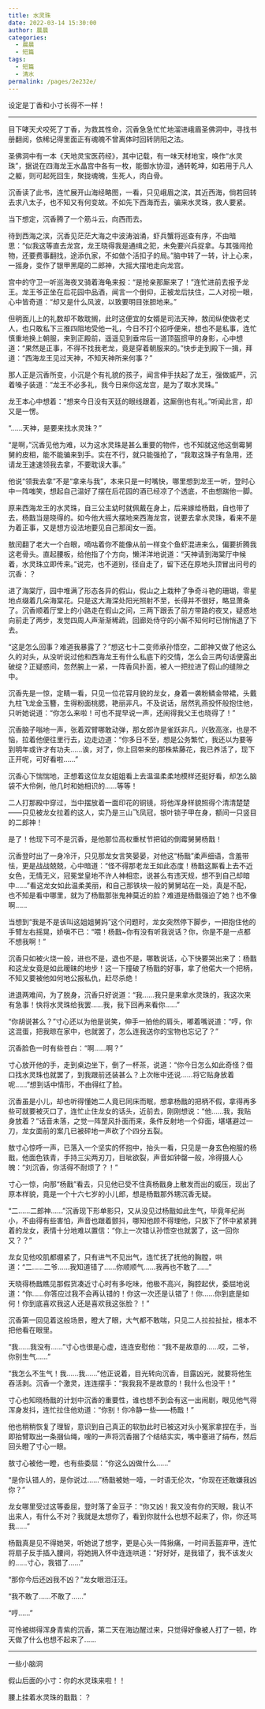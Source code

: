 ```yaml
---
title: 水灵珠
date: 2022-03-14 15:30:00
author: 晨晨
categories: 
  - 晨晨
  - 短篇
tags: 
  - 短篇
  - 清水
permalink: /pages/2e232e/
---
```


设定是丁香和小寸长得不一样！
<!-- more -->

---

目下哮天犬咬死了丁香，为救其性命，沉香急急忙忙地溜进峨眉圣佛洞中，寻找书册翻阅，依稀记得里面正有魂魄不曾离体时回转阴阳之法。

圣佛洞中有一本《天地灵宝医药经》，其中记载，有一味天材地宝，唤作“水灵珠”，据说在四海龙王水晶宫中各有一枚，能御水协湿，通转乾坤，如若用于凡人之躯，则可起死回生，聚拢魂魄，生死人，肉白骨。

沉香读了此书，连忙展开山海经略图，一看，只见峨眉之滨，其近西海，倘若回转去求八太子，也不知又有何变故。不如先下西海而去，骗来水灵珠，救人要紧。

当下想定，沉香腾了一个筋斗云，向西而去。

待到西海之滨，沉香见茫茫大海之中波涛汹涌，虾兵蟹将巡查有序，不由暗思：“似我这等直去龙宫，龙王晓得我是通缉之犯，未免要兴兵捉拿。与其强闯抢物，还要费事翻找，途添仇家，不如做个活扣子的局。”脑中转了一转，计上心来，一摇身，变作了银甲黑麾的二郎神，大摇大摆地走向龙宫。

宫中的守卫一听巡海夜叉骑着海龟来报：“是抢亲那厮来了！”连忙进前去报予龙王。龙王爷正坐在后花园中品酒，闻言一个倒仰，正被龙后扶住，二人对视一眼，心中皆奇道：“却又是什么风波，以致要明目张胆地来。”

但明面儿上的礼数却不敢耽搁，此时这便宜的女婿是司法天神，敖闰纵使做老丈人，也只敢私下三推四阻地受他一礼，今日不打个招呼便来，想也不是私事，连忙慎重地换上朝服，来到正殿前，遥遥见到垂帘后一道顶盔掼甲的身影，心中想道：“果然是正事，不得不找我老龙，竟是穿着朝服来的。”快步走到殿下一揖，拜道：“西海龙王见过天神，不知天神所来何事？”

那人正是沉香所变，小沉是个有礼貌的孩子，闻言伸手扶起了龙王，强做威严，沉着嗓子装道：“龙王不必多礼，我今日来你这龙宫，是为了取水灵珠。”

龙王本心中想着：“想来今日没有天廷的眼线跟着，这厮倒也有礼。”听闻此言，却又是一愣。

“……天神，是要来找水灵珠？”

“是啊，”沉香见他为难，以为这水灵珠是甚么重要的物件，也不知就这他这倒霉舅舅的皮相，能不能骗来到手。实在不行，就只能强抢了，“我取这珠子有急用，还请龙王速速领我去拿，不要耽误大事。”

他说“领我去拿”不是“拿来与我”，本来只是一时嘴快，哪里想到龙王一听，登时心中一阵嗤笑，想起自己温好了摆在后花园的酒已经凉了个透底，不由想踹他一脚。

原来西海龙王的水灵珠，自三公主幼时就佩戴在身上，后来嫁给杨戬，自也带了去，杨戬当是晓得的。如今他大摇大摆地来西海龙宫，说要去拿水灵珠，看来不是为着正事，又是想方设法地要见自己那闺女一面。

敖闰翻了老大一个白眼，嘀咕着你不能像从前一样变个鱼虾混进来么，偏要折腾我这老骨头。直起腰板，给他指了个方向，懒洋洋地说道：“天神请到海棠厅中候着，水灵珠立即传来。”说完，也不道别，径自走了，留下还在原地头顶冒出问号的沉香：？

进了海棠厅，园中堆满了形态各异的假山，假山之上栽种了争奇斗艳的珊瑚，零星地点缀着几朵海棠花。只是这大海深处阳光照射不至，长得并不很好，略显萧条了。沉香顺着厅堂上的小路走在假山之间，三两下跟丢了前方带路的夜叉，疑惑地向前走了两步，发觉四周人声渐渐稀疏，回廊处侍守的小厮不知何时已悄悄退了下去。

“这是怎么回事？难道我暴露了？”想这七十二变师承孙悟空，二郎神又做了他这么久的对头，从没听说过他和西海龙王有什么私底下的交情，怎么会三两句话便露出破绽？正疑惑间，忽然腕上一紧，一阵香风扑面，被人一把拉进了假山的缝隙之中。

沉香先是一惊，定睛一看，只见一位花容月貌的龙女，身着一袭粉鳞金带裙，头戴九柱飞龙金玉簪，生得粉面桃腮，艳丽非凡，不及说话，居然乳燕投怀般抱住他，只听她说道：“你怎么来啦！可也不提早说一声，还闹得我父王也晓得了！”

沉香脑子嗡地一声，张着双臂哪敢动弹，那女郎许是雀跃非凡，兴致高涨，也是不恼，拉着他便往里行去，边走边道：“你多日不至，想是公务繁忙，我还以为要等到明年或许才有功夫……诶，对了，你上回带来的那株紫藤花，我已养活了，现下正开呢，可好看啦……”

沉香心下惴惴地，正想着这位龙女姐姐看上去温温柔柔地模样还挺好看，却怎么脑袋不大伶俐，他几时和她相识的……等等！

二人打那殿中穿过，当中摆放着一面印花的铜镜，将他浑身样貌照得个清清楚楚——只见被龙女拉着的这人，实乃是三山飞凤冠，银叶锁子甲在身，额间一只竖目的二郎神！

是了！他现下可不是沉香，是他那位高权重杖节把钺的倒霉舅舅杨戬！

沉香登时出了一身冷汗，只见那龙女言笑晏晏，对他这“杨戬”柔声细语，含羞带怯，更是战战兢兢，心中暗道：“怪不得那老龙王如此态度！杨戬这厮看上去不近女色，无情无义，冠冕堂皇地不许人神相恋，说甚么有违天规，想不到自己却暗中……”看这龙女如此温柔美丽，和自己那铁块一般的舅舅站在一处，真是不配，也不知是看中哪里，就为了杨戬那张鬼神莫近的脸？难道是杨戬强迫了她？也不像啊……

当想到“我是不是该叫这姐姐舅妈”这个问题时，龙女突然停下脚步，一把抱住他的手臂左右摇晃，娇嗔不已：“喂！杨戬~你有没有听我说话？你，你是不是一点都不想我啊！”

沉香只如被火烧一般，进也不是，退也不是，哪敢说话，心下快要哭出来了：杨戬和这龙女竟是如此暧昧的地步！这一下撞破了杨戬的好事，拿了他偌大一个把柄，不知又要被他如何地公报私仇，赶尽杀绝！

进退两难间，为了脱身，沉香只好说道：“我……我只是来拿水灵珠的，我这次来有急事！快将水灵珠给我罢……我，我下回再来看你……”

“你胡说甚么？”寸心还以为他是说笑，伸手一拍他的肩头，嘟着嘴说道：“哼，你这混蛋，把我晾在家中，也就罢了，怎么连我送你的宝物也忘记了？”

沉香脸色一时有些苍白：“啊……啊？”

寸心放开他的手，走到桌边坐下，倒了一杯茶，说道：“你今日怎么如此奇怪？借口找水灵珠也就罢了，到我跟前还装甚么？上次帐中还说……将它贴身放着呢……”想到话中情形，不由得红了脸。

沉香虽是小儿，却也听得懂她二人竟已同床而眠，想拿杨戬的把柄不假，拿得再多些可就要被灭口了，连忙止住龙女的话头，近前去，刚刚想说：“他……我，我贴身放着？”话音未落，之觉一阵罡风扑面而来，条件反射地一个仰面，堪堪避过一刀，龙女面前的案几已被砰地一声砍了个四分五裂。

敖寸心惊呼一声，已落入一个坚实的怀抱中，抬头一看，只见是一身玄色袍服的杨戬，他面色铁青，手持三尖两刃刀，目呲欲裂，声音如钟罄一般，冷得摄人心魄：“刘沉香，你活得不耐烦了？！”

寸心一惊，向那“杨戬”看去，只见他已受不住真杨戬身上散发而出的威压，现出了原本样貌，竟是一个十六七岁的小儿郎，想是杨戬那外甥沉香无疑。

“二……二郎神……”沉香现下形单影只，又从没见过杨戬如此生气，毕竟年纪尚小，不由得有些害怕，声音也跟着颤抖，哪知他顾不得理他，只放下了怀中紧紧拥着的龙女，表情十分地难以置信：“你上一次错认孙悟空也就罢了，这一回你又？？”

龙女见他咬肌都绷紧了，只有进气不见出气，连忙抚了抚他的胸膛，哄道：“二……二爷……我知道错了……你顺顺气……我再也不敢了……”

天晓得杨戬瞧见那假货凑近寸心时有多吃味，他极不高兴，胸腔起伏，委屈地说道：“你……你答应过我不会再认错的！你这一次还是认错了！你……你到底是如何！你到底喜欢我这人还是喜欢我这张脸？！”

沉香第一回见着这般场景，瞪大了眼，大气都不敢喘，只见二人拉拉扯扯，根本不把他看在眼里。

“我……我没有……”寸心也很是心虚，连连安慰他：“我不是故意的……哎，二爷，你别生气……”

“我怎么不生气！我……我……”他正说着，目光转向沉香，目露凶光，就要将他生吞活剥。沉香一个激灵，连连摆手：“我我我不是故意的！我什么也没干！”

寸心也知晓杨戬的计划中沉香的重要性，谁也想不到会有这一出闹剧，眼见他气得浑身发抖，连忙拉住他劝道：“你别！你冷静一些——杨戬！”

他也稍稍恢复了理智，意识到自己真正的软肋此时已被这对头小冤家拿捏在手，当即抬臂取出一条捆仙绳，嗖的一声将沉香捆了个结结实实，嘴中塞进了绢布，然后回头瞪了寸心一眼。

敖寸心被他一瞪，也有些委屈：“你这么凶做什么……”

“是你认错人的，是你说过……”杨戬被她一噎，一时语无伦次，“你现在还敢嫌我凶你？”

龙女哪里受过这等委屈，登时落了金豆子：“你又凶！我又没有你的天眼，我认不出来人，有什么不对？我就是太想你了，看到你就什么也想不起来了，你，你还骂我……”

杨戬真是见不得她哭，听她说了想字，更是心头一阵揪痛，一时间丢盔弃甲，连忙将扇子反手插入腰间，将她拥入怀中连连哄道：“好好好，是我错了，我不该发火的……寸心，我错了……”

“那你今后还凶我不凶？”龙女眼泪汪汪。

“我不敢了……不敢了……”

“哼……”

可怜被绑得浑身青紫的沉香，第二天在海边醒过来，只觉得好像被人打了一顿，昨天做了什么也想不起来了……

---

一些小脑洞

假山后面的小寸：你的水灵珠来啦！！

腰上挂着水灵珠的戬戬：？
